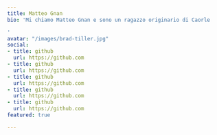 ```yaml
---
title: Matteo Gnan
bio: 'Mi chiamo Matteo Gnan e sono un ragazzo originario di Caorle

'
avatar: "/images/brad-tiller.jpg"
social:
- title: github
  url: https://github.com
- title: github
  url: https://github.com
- title: github
  url: https://github.com
- title: github
  url: https://github.com
- title: github
  url: https://github.com
featured: true

---
```

